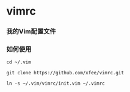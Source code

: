 # vimrc
### 我的Vim配置文件

### 如何使用

```shell
cd ~/.vim

git clone https://github.com/xfee/vimrc.git

ln -s ~/.vim/vimrc/init.vim ~/.vimrc
```



